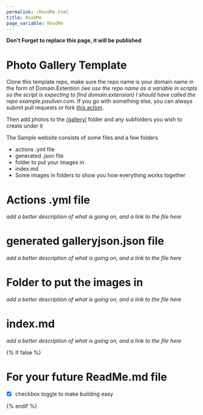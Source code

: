 ```yaml
---
permalink: /ReadMe.html
title: ReadMe
page_variable: ReadMe
---
```


**Don't Forget to replace this page, it will be published**

# Photo Gallery Template

Clone this template repo, make sure the repo name is your domain name in the form of Domain.Extention *(we use the repo name as a variable in scripts so the script is expecting to find domain.extension) I should have called the repo example.pauliver.com*. If you go with something else, you can always submit pull requests or fork [this action](https://github.com/pauliver/CSharp-Image-Action). 

Then add photos to the [/gallery/](./gallery/) folder and any subfolders you wish to create under it


The Sample website consists of some files and a few folders
- actions .yml file
- generated .json file
- folder to put your images in
- index.md 
- Some images in folders to show you how everything works together

# Actions .yml file

*add a better description of what is going on, and a link to the file here*

# generated galleryjson.json file

*add a better description of what is going on, and a link to the file here*

# Folder to put the images in 

*add a better description of what is going on, and a link to the file here*

# index.md 

*add a better description of what is going on, and a link to the file here*


{% if false %}

# For your future ReadMe.md file

- [X] checkbox toggle to make building easy

{% endif %}
